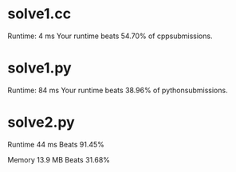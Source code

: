 # solve1.cc

Runtime: 4 ms Your runtime beats 54.70% of cppsubmissions.

# solve1.py

Runtime: 84 ms Your runtime beats 38.96% of pythonsubmissions.

# solve2.py

Runtime 44 ms Beats 91.45%

Memory 13.9 MB Beats 31.68%
